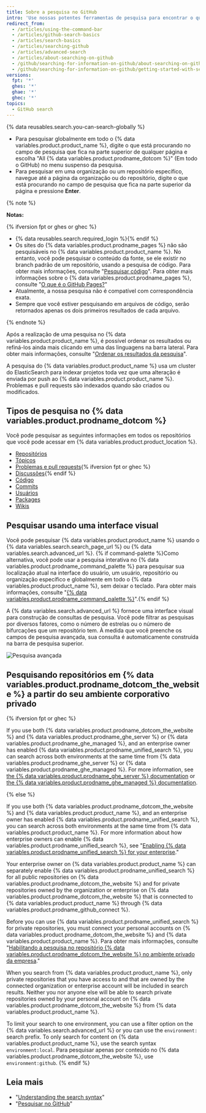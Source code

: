 ```yaml
---
title: Sobre a pesquisa no GitHub
intro: 'Use nossas potentes ferramentas de pesquisa para encontrar o que está procurando entre os muitos repositórios, usuários e linhas de código no {% data variables.product.product_name %}.'
redirect_from:
  - /articles/using-the-command-bar
  - /articles/github-search-basics
  - /articles/search-basics
  - /articles/searching-github
  - /articles/advanced-search
  - /articles/about-searching-on-github
  - /github/searching-for-information-on-github/about-searching-on-github
  - /github/searching-for-information-on-github/getting-started-with-searching-on-github/about-searching-on-github
versions:
  fpt: '*'
  ghes: '*'
  ghae: '*'
  ghec: '*'
topics:
  - GitHub search
---
```


{% data reusables.search.you-can-search-globally %}

- Para pesquisar globalmente em todo o {% data variables.product.product_name %}, digite o que está procurando no campo de pesquisa que fica na parte superior de qualquer página e escolha "All {% data variables.product.prodname_dotcom %}" (Em todo o GitHub) no menu suspenso da pesquisa.
- Para pesquisar em uma organização ou um repositório específico, navegue até a página da organização ou do repositório, digite o que está procurando no campo de pesquisa que fica na parte superior da página e pressione **Enter**.

{% note %}

**Notas:**

{% ifversion fpt or ghes or ghec %}
- {% data reusables.search.required_login %}{% endif %}
- Os sites do {% data variables.product.prodname_pages %} não são pesquisáveis no {% data variables.product.product_name %}. No entanto, você pode pesquisar o conteúdo da fonte, se ele existir no branch padrão de um repositório, usando a pesquisa de código. Para obter mais informações, consulte "[Pesquisar código](/search-github/searching-on-github/searching-code)". Para obter mais informações sobre o {% data variables.product.prodname_pages %}, consulte "[O que é o GitHub Pages?](/articles/what-is-github-pages/)"
- Atualmente, a nossa pesquisa não é compatível com correspondência exata.
- Sempre que você estiver pesquisando em arquivos de código, serão retornados apenas os dois primeiros resultados de cada arquivo.

{% endnote %}

Após a realização de uma pesquisa no {% data variables.product.product_name %}, é possível ordenar os resultados ou refiná-los ainda mais clicando em uma das linguagens na barra lateral. Para obter mais informações, consulte "[Ordenar os resultados da pesquisa](/search-github/getting-started-with-searching-on-github/sorting-search-results)".

A pesquisa do {% data variables.product.product_name %} usa um cluster do ElasticSearch para indexar projetos toda vez que uma alteração é enviada por push ao {% data variables.product.product_name %}. Problemas e pull requests são indexados quando são criados ou modificados.

## Tipos de pesquisa no {% data variables.product.prodname_dotcom %}

Você pode pesquisar as seguintes informações em todos os repositórios que você pode acessar em {% data variables.product.product_location %}.

- [Repositórios](/search-github/searching-on-github/searching-for-repositories)
- [Tópicos](/search-github/searching-on-github/searching-topics)
- [Problemas e pull requests](/search-github/searching-on-github/searching-issues-and-pull-requests){% ifversion fpt or ghec %}
- [Discussões](/search-github/searching-on-github/searching-discussions){% endif %}
- [Código](/search-github/searching-on-github/searching-code)
- [Commits](/search-github/searching-on-github/searching-commits)
- [Usuários](/search-github/searching-on-github/searching-users)
- [Packages](/search-github/searching-on-github/searching-for-packages)
- [Wikis](/search-github/searching-on-github/searching-wikis)

## Pesquisar usando uma interface visual

Você pode pesquisar {% data variables.product.product_name %} usando o {% data variables.search.search_page_url %} ou {% data variables.search.advanced_url %}. {% if command-palette %}Como alternativa, você pode usar a pesquisa interativa no {% data variables.product.prodname_command_palette %} para pesquisar sua localização atual na interface do usuário, um usuário, repositório ou organização específico e globalmente em todo o {% data variables.product.product_name %}, sem deixar o teclado. Para obter mais informações, consulte "[{% data variables.product.prodname_command_palette %}](/get-started/using-github/github-command-palette)".{% endif %}

A {% data variables.search.advanced_url %} fornece uma interface visual para construção de consultas de pesquisa. Você pode filtrar as pesquisas por diversos fatores, como o número de estrelas ou o número de bifurcações que um repositório tem. À medida que você preenche os campos de pesquisa avançada, sua consulta é automaticamente construída na barra de pesquisa superior.

![Pesquisa avançada](/assets/images/help/search/advanced_search_demo.gif)

## Pesquisando repositórios em {% data variables.product.prodname_dotcom_the_website %} a partir do seu ambiente corporativo privado

{% ifversion fpt or ghec %}

If you use both {% data variables.product.prodname_dotcom_the_website %} and {% data variables.product.prodname_ghe_server %} or {% data variables.product.prodname_ghe_managed %}, and an enterprise owner has enabled {% data variables.product.prodname_unified_search %}, you can search across both environments at the same time from {% data variables.product.prodname_ghe_server %} or {% data variables.product.prodname_ghe_managed %}. For more information, see [the {% data variables.product.prodname_ghe_server %} documentation](/enterprise-server@latest/search-github/getting-started-with-searching-on-github/about-searching-on-github#searching-repositories-on-githubcom-from-your-private-enterprise-environment) or [the {% data variables.product.prodname_ghe_managed %} documentation](/github-ae@latest/search-github/getting-started-with-searching-on-github/about-searching-on-github#searching-repositories-on-githubcom-from-your-private-enterprise-environment).

{% else %}

If you use both {% data variables.product.prodname_dotcom_the_website %} and {% data variables.product.product_name %}, and an enterprise owner has enabled {% data variables.product.prodname_unified_search %}, you can search across both environments at the same time from {% data variables.product.product_name %}. For more information about how enterprise owners can enable {% data variables.product.prodname_unified_search %}, see "[Enabling {% data variables.product.prodname_unified_search %} for your enterprise](/admin/configuration/configuring-github-connect/enabling-unified-search-for-your-enterprise)."

Your enterprise owner on {% data variables.product.product_name %} can separately enable {% data variables.product.prodname_unified_search %} for all public repositories on {% data variables.product.prodname_dotcom_the_website %} and for private repositories owned by the organization or enterprise on {% data variables.product.prodname_dotcom_the_website %} that is connected to {% data variables.product.product_name %} through {% data variables.product.prodname_github_connect %}.

Before you can use {% data variables.product.prodname_unified_search %} for private repositories, you must connect your personal accounts on {% data variables.product.prodname_dotcom_the_website %} and {% data variables.product.product_name %}. Para obter mais informações, consulte "[Habilitando a pesquisa no repositório {% data variables.product.prodname_dotcom_the_website %} no ambiente privado da empresa](/search-github/getting-started-with-searching-on-github/enabling-githubcom-repository-search-from-your-private-enterprise-environment)."

When you search from {% data variables.product.product_name %}, only private repositories that you have access to and that are owned by the connected organization or enterprise account will be included in search results. Neither you nor anyone else will be able to search private repositories owned by your personal account on {% data variables.product.prodname_dotcom_the_website %} from {% data variables.product.product_name %}.

To limit your search to one environment, you can use a filter option on the {% data variables.search.advanced_url %} or you can use the `environment:` search prefix. To only search for content on {% data variables.product.product_name %}, use the search syntax `environment:local`. Para pesquisar apenas por conteúdo no {% data variables.product.prodname_dotcom_the_website %}, use `environment:github`.
{% endif %}

## Leia mais

- "[Understanding the search syntax](/search-github/getting-started-with-searching-on-github/understanding-the-search-syntax)"
- "[Pesquisar no GitHub](/articles/searching-on-github)"

